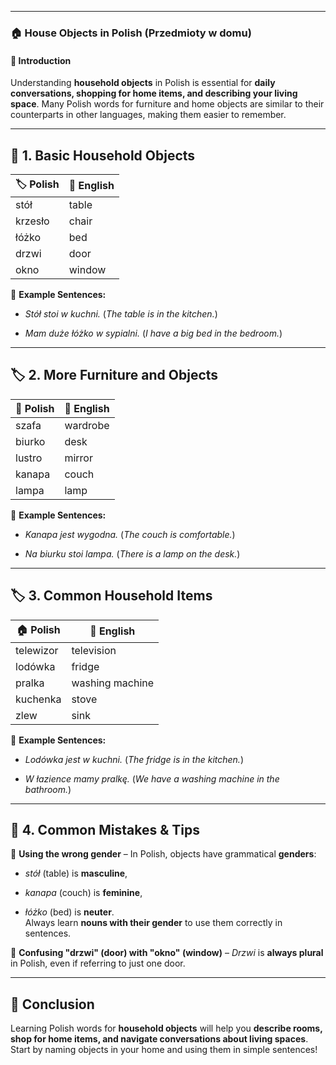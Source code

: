 
---
### 🏠 **House Objects in Polish (Przedmioty w domu)**

#### 📌 **Introduction**

Understanding **household objects** in Polish is essential for **daily conversations, shopping for home items, and describing your living space**. Many Polish words for furniture and home objects are similar to their counterparts in other languages, making them easier to remember.

---

## 📖 **1. Basic Household Objects**

|🏷 **Polish**|📝 **English**|
|---|---|
|stół|table|
|krzesło|chair|
|łóżko|bed|
|drzwi|door|
|okno|window|

🔹 **Example Sentences:**

- _Stół stoi w kuchni._ (_The table is in the kitchen._)
    
- _Mam duże łóżko w sypialni._ (_I have a big bed in the bedroom._)
    

---

## 🏷 **2. More Furniture and Objects**

|🏡 **Polish**|📝 **English**|
|---|---|
|szafa|wardrobe|
|biurko|desk|
|lustro|mirror|
|kanapa|couch|
|lampa|lamp|

🔹 **Example Sentences:**

- _Kanapa jest wygodna._ (_The couch is comfortable._)
    
- _Na biurku stoi lampa._ (_There is a lamp on the desk._)
    

---

## 🏷 **3. Common Household Items**

|🏠 **Polish**|📝 **English**|
|---|---|
|telewizor|television|
|lodówka|fridge|
|pralka|washing machine|
|kuchenka|stove|
|zlew|sink|

🔹 **Example Sentences:**

- _Lodówka jest w kuchni._ (_The fridge is in the kitchen._)
    
- _W łazience mamy pralkę._ (_We have a washing machine in the bathroom._)
    

---

## 🚀 **4. Common Mistakes & Tips**

🔸 **Using the wrong gender** – In Polish, objects have grammatical **genders**:

- _stół_ (table) is **masculine**,
    
- _kanapa_ (couch) is **feminine**,
    
- _łóżko_ (bed) is **neuter**.  
    Always learn **nouns with their gender** to use them correctly in sentences.
    

🔸 **Confusing "drzwi" (door) with "okno" (window)** – _Drzwi_ is **always plural** in Polish, even if referring to just one door.

---

## 🏁 **Conclusion**

Learning Polish words for **household objects** will help you **describe rooms, shop for home items, and navigate conversations about living spaces**. Start by naming objects in your home and using them in simple sentences!